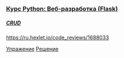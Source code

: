 
### [Курс Python: Веб-разработка (Flask)](https://ru.hexlet.io/courses/python-flask)

##### [CRUD](https://ru.hexlet.io/courses/python-flask/lessons/crud/theory_unit)
https://ru.hexlet.io/code_reviews/1688033

[Упражение](https://ru.hexlet.io/courses/python-flask/lessons/crud/exercise_unit)
[Решение](https://ru.hexlet.io/code_reviews/1688033)
